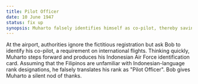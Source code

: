 ```yaml
---
title: Pilot Officer
date: 10 June 1947 
status: fix up
synopsis: Muharto falsely identifies himself as co-pilot, thereby saving Bob from an infraction of Filipino aviation regulations. 
---
```

At the airport, authorities ignore the fictitious registration but ask Bob to identify his co-pilot, a requirement on international flights. Thinking quickly, Muharto steps forward and produces his Indonesian Air Force identification card. Assuming that the Filipinos are unfamiliar with Indonesian-language rank designations, he falsely translates his rank as "Pilot Officer". Bob gives Muharto a silent nod of thanks. 